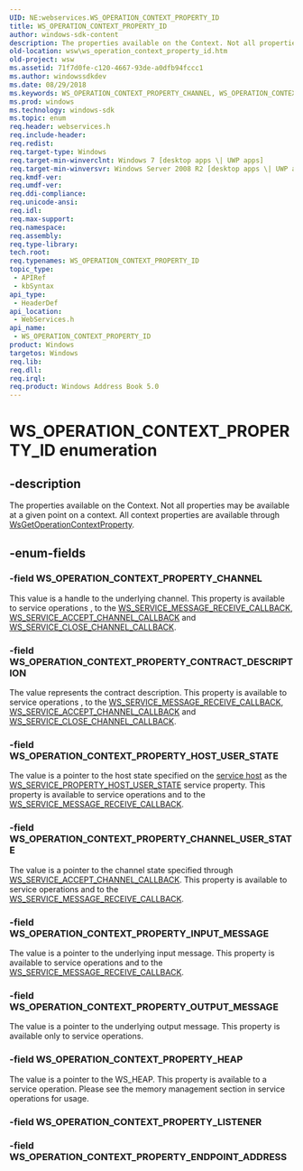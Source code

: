 ```yaml
---
UID: NE:webservices.WS_OPERATION_CONTEXT_PROPERTY_ID
title: WS_OPERATION_CONTEXT_PROPERTY_ID
author: windows-sdk-content
description: The properties available on the Context. Not all properties may be available at a given point on a context. All context properties are available through WsGetOperationContextProperty.
old-location: wsw\ws_operation_context_property_id.htm
old-project: wsw
ms.assetid: 71f7d0fe-c120-4667-93de-a0dfb94fccc1
ms.author: windowssdkdev
ms.date: 08/29/2018
ms.keywords: WS_OPERATION_CONTEXT_PROPERTY_CHANNEL, WS_OPERATION_CONTEXT_PROPERTY_CHANNEL_USER_STATE, WS_OPERATION_CONTEXT_PROPERTY_CONTRACT_DESCRIPTION, WS_OPERATION_CONTEXT_PROPERTY_HEAP, WS_OPERATION_CONTEXT_PROPERTY_HOST_USER_STATE, WS_OPERATION_CONTEXT_PROPERTY_ID, WS_OPERATION_CONTEXT_PROPERTY_ID enumeration [Web Services for Windows], WS_OPERATION_CONTEXT_PROPERTY_INPUT_MESSAGE, WS_OPERATION_CONTEXT_PROPERTY_OUTPUT_MESSAGE, webservices/WS_OPERATION_CONTEXT_PROPERTY_CHANNEL, webservices/WS_OPERATION_CONTEXT_PROPERTY_CHANNEL_USER_STATE, webservices/WS_OPERATION_CONTEXT_PROPERTY_CONTRACT_DESCRIPTION, webservices/WS_OPERATION_CONTEXT_PROPERTY_HEAP, webservices/WS_OPERATION_CONTEXT_PROPERTY_HOST_USER_STATE, webservices/WS_OPERATION_CONTEXT_PROPERTY_ID, webservices/WS_OPERATION_CONTEXT_PROPERTY_INPUT_MESSAGE, webservices/WS_OPERATION_CONTEXT_PROPERTY_OUTPUT_MESSAGE, wsw.ws_operation_context_property_id
ms.prod: windows
ms.technology: windows-sdk
ms.topic: enum
req.header: webservices.h
req.include-header: 
req.redist: 
req.target-type: Windows
req.target-min-winverclnt: Windows 7 [desktop apps \| UWP apps]
req.target-min-winversvr: Windows Server 2008 R2 [desktop apps \| UWP apps]
req.kmdf-ver: 
req.umdf-ver: 
req.ddi-compliance: 
req.unicode-ansi: 
req.idl: 
req.max-support: 
req.namespace: 
req.assembly: 
req.type-library: 
tech.root: 
req.typenames: WS_OPERATION_CONTEXT_PROPERTY_ID
topic_type:
 - APIRef
 - kbSyntax
api_type:
 - HeaderDef
api_location:
 - WebServices.h
api_name:
 - WS_OPERATION_CONTEXT_PROPERTY_ID
product: Windows
targetos: Windows
req.lib: 
req.dll: 
req.irql: 
req.product: Windows Address Book 5.0
---
```


# WS_OPERATION_CONTEXT_PROPERTY_ID enumeration


## -description


The properties available on the Context. Not all properties may be available
                at a given point on a context. All context properties are available through <a href="https://msdn.microsoft.com/9ab843ff-8f2c-424e-8bb9-ba71f9355728">WsGetOperationContextProperty</a>. 
            


## -enum-fields




### -field WS_OPERATION_CONTEXT_PROPERTY_CHANNEL

This value is a handle to the underlying channel. This property is available to service operations ,
                    to the <a href="https://msdn.microsoft.com/2fcd8905-7002-41b8-b947-14d53c889c21">WS_SERVICE_MESSAGE_RECEIVE_CALLBACK</a>, <a href="https://msdn.microsoft.com/473af4be-d193-42a5-82ff-359b50a7bc58">WS_SERVICE_ACCEPT_CHANNEL_CALLBACK</a> and 
                    <a href="https://msdn.microsoft.com/e2860015-219b-46be-921d-7ced0d95fc60">WS_SERVICE_CLOSE_CHANNEL_CALLBACK</a>.
                


### -field WS_OPERATION_CONTEXT_PROPERTY_CONTRACT_DESCRIPTION

The value represents the contract description. This property is available to service operations ,
                    to the <a href="https://msdn.microsoft.com/2fcd8905-7002-41b8-b947-14d53c889c21">WS_SERVICE_MESSAGE_RECEIVE_CALLBACK</a>, <a href="https://msdn.microsoft.com/473af4be-d193-42a5-82ff-359b50a7bc58">WS_SERVICE_ACCEPT_CHANNEL_CALLBACK</a> and 
                    <a href="https://msdn.microsoft.com/e2860015-219b-46be-921d-7ced0d95fc60">WS_SERVICE_CLOSE_CHANNEL_CALLBACK</a>.
                


### -field WS_OPERATION_CONTEXT_PROPERTY_HOST_USER_STATE

The value is a pointer to the host state specified on the <a href="https://msdn.microsoft.com/42e4d24d-5611-4561-b874-6dc3f3f88c73">service host</a> as the 
                    <a href="https://msdn.microsoft.com/305fe7ad-e4a2-499a-b34b-e5b7cde53e22">WS_SERVICE_PROPERTY_HOST_USER_STATE</a> service property. This property is available to 
                     service operations  and to the <a href="https://msdn.microsoft.com/2fcd8905-7002-41b8-b947-14d53c889c21">WS_SERVICE_MESSAGE_RECEIVE_CALLBACK</a>.
                


### -field WS_OPERATION_CONTEXT_PROPERTY_CHANNEL_USER_STATE

The value is a pointer to the channel state specified through <a href="https://msdn.microsoft.com/473af4be-d193-42a5-82ff-359b50a7bc58">WS_SERVICE_ACCEPT_CHANNEL_CALLBACK</a>. This property is 
                    available to  service operations and to the <a href="https://msdn.microsoft.com/2fcd8905-7002-41b8-b947-14d53c889c21">WS_SERVICE_MESSAGE_RECEIVE_CALLBACK</a>.
                


### -field WS_OPERATION_CONTEXT_PROPERTY_INPUT_MESSAGE

The value is a pointer to the underlying input message. This property is available to service operations and to the 
                    <a href="https://msdn.microsoft.com/2fcd8905-7002-41b8-b947-14d53c889c21">WS_SERVICE_MESSAGE_RECEIVE_CALLBACK</a>.
                


### -field WS_OPERATION_CONTEXT_PROPERTY_OUTPUT_MESSAGE

The value is a pointer to the underlying output message. This property is available only to service operations.
                


### -field WS_OPERATION_CONTEXT_PROPERTY_HEAP

The value is a pointer to the WS_HEAP. This property is available to a service operation. Please see the memory management section in 
                    service operations for usage.
                


### -field WS_OPERATION_CONTEXT_PROPERTY_LISTENER


### -field WS_OPERATION_CONTEXT_PROPERTY_ENDPOINT_ADDRESS



